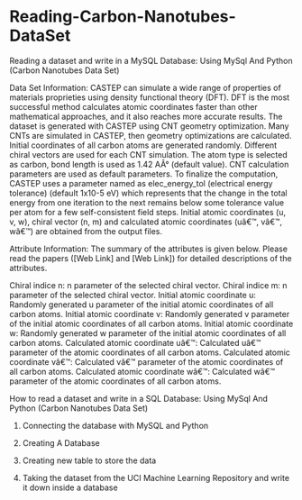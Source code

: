 # Reading-Carbon-Nanotubes-DataSet
Reading a dataset and write in a MySQL Database: Using MySql And Python  (Carbon Nanotubes Data Set)

 
Data Set Information:
CASTEP can simulate a wide range of properties of materials proprieties using density functional theory (DFT). 
DFT is the most successful method calculates atomic coordinates faster than other mathematical approaches, and it also reaches more accurate results. 
The dataset is generated with CASTEP using CNT geometry optimization. Many CNTs are simulated in CASTEP, then geometry optimizations are calculated. 
Initial coordinates of all carbon atoms are generated randomly. Different chiral vectors are used for each CNT simulation. 
The atom type is selected as carbon, bond length is used as 1.42 AÂ° (default value). CNT calculation parameters are used as default parameters. 
To finalize the computation, CASTEP uses a parameter named as elec_energy_tol (electrical energy tolerance) (default 1x10-5 eV) which represents that the change 
in the total energy from one iteration to the next remains below some tolerance value per atom for a few self-consistent field steps. 
Initial atomic coordinates (u, v, w), chiral vector (n, m) and calculated atomic coordinates (uâ€™, vâ€™, wâ€™) are obtained from the output files.


Attribute Information:
The summary of the attributes is given below. Please read the papers ([Web Link] and [Web Link]) for detailed descriptions of the attributes.

Chiral indice n: n parameter of the selected chiral vector.
Chiral indice m: n parameter of the selected chiral vector.
Initial atomic coordinate u: Randomly generated u parameter of the initial atomic coordinates of all carbon atoms.
Initial atomic coordinate v: Randomly generated v parameter of the initial atomic coordinates of all carbon atoms.
Initial atomic coordinate w: Randomly generated w parameter of the initial atomic coordinates of all carbon atoms.
Calculated atomic coordinate uâ€™: Calculated uâ€™ parameter of the atomic coordinates of all carbon atoms.
Calculated atomic coordinate vâ€™: Calculated vâ€™ parameter of the atomic coordinates of all carbon atoms.
Calculated atomic coordinate wâ€™: Calculated wâ€™ parameter of the atomic coordinates of all carbon atoms.

How to read a dataset and write in a SQL Database: Using MySql And Python
 (Carbon Nanotubes Data Set)



1. Connecting the database with MySQL and Python

2. Creating A Database

3. Creating new table to store the data

4. Taking the dataset from the UCI Machine Learning Repository and write it down inside a database




